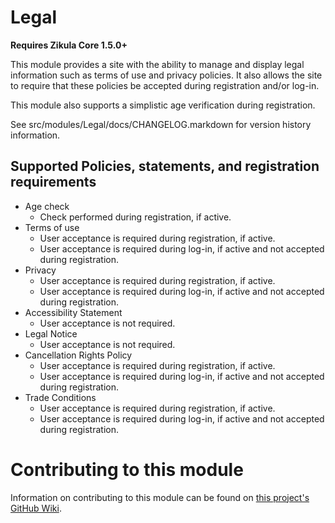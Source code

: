 Legal
=====

**__Requires Zikula Core 1.5.0+__**

This module provides a site with the ability to manage and display legal information such as terms of use
and privacy policies. It also allows the site to require that these policies be accepted during registration
and/or log-in.

This module also supports a simplistic age verification during registration.

See src/modules/Legal/docs/CHANGELOG.markdown for version history information.

Supported Policies, statements, and registration requirements
-------------------------------------------------------------
 * Age check
   * Check performed during registration, if active.
 * Terms of use
   * User acceptance is required during registration, if active.
   * User acceptance is required during log-in, if active and not accepted during registration.
 * Privacy
   * User acceptance is required during registration, if active.
   * User acceptance is required during log-in, if active and not accepted during registration.
 * Accessibility Statement
   * User acceptance is not required.
 * Legal Notice
   * User acceptance is not required.
 * Cancellation Rights Policy
   * User acceptance is required during registration, if active.
   * User acceptance is required during log-in, if active and not accepted during registration.
 * Trade Conditions
   * User acceptance is required during registration, if active.
   * User acceptance is required during log-in, if active and not accepted during registration.

Contributing to this module
===========================

Information on contributing to this module can be found on [this project's GitHub Wiki](https://github.com/zikula-modules/Legal/wiki).
